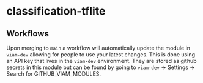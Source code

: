 # classification-tflite

## Workflows

Upon merging to `main` a workflow will automatically update the module in `viam-dev` allowing for people to use your latest changes. This is done using an API key that lives in the `viam-dev` environment. They are stored as github secrets in this module but can be found by going to `viam-dev` -> Settings -> Search for GITHUB_VIAM_MODULES.
